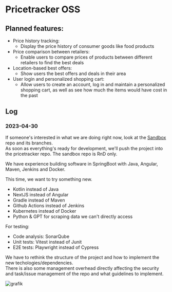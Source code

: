 # Pricetracker OSS

## Planned features:
- Price history tracking: 
  - Display the price history of consumer goods like food products
- Price comparison between retailers:
  - Enable users to compare prices of products between different retailers to find the best deals
- Location-based best offers: 
  - Show users the best offers and deals in their area
- User login and personalized shopping cart:
  - Allow users to create an account, log in and maintain a personalized shopping cart, as well as see how much the items would have cost in the past  

## Log
### 2023-04-30
If someone's interested in what we are doing right now, look at the [Sandbox](https://github.com/cosmictribes/sandbox) repo and its branches.  
As soon as everything's ready for development, we'll push the project into the pricetracker repo. The sandbox repo is RnD only.  

We have experience building software in SpringBoot with Java, Angular, Maven, Jenkins and Docker.  

This time, we want to try something new.  
- Kotlin instead of Java
- NextJS instead of Angular
- Gradle instead of Maven
- Github Actions instead of Jenkins
- Kubernetes instead of Docker
- Python & GPT for scraping data we can't directly access

For testing:
- Code analysis: SonarQube
- Unit tests: Vitest instead of Junit
- E2E tests: Playwright instead of Cypress

We have to rethink the structure of the project and how to implement the new techologies/dependencies.  
There is also some management overhead directly affecting the security and task/issue management of the repo and what guidelines to implement.  

  
  
![grafik](https://user-images.githubusercontent.com/123939408/234936575-a13718f4-8f63-433a-85a1-dd525c35a768.png)
